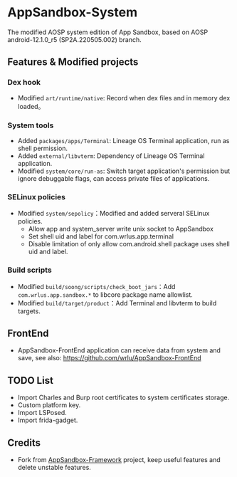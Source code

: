 # AppSandbox-System
The modified AOSP system edition of App Sandbox, based on AOSP android-12.1.0_r5 (SP2A.220505.002) branch.

## Features & Modified projects
### Dex hook
* Modified `art/runtime/native`: Record when dex files and in memory dex loaded。

### System tools
* Added `packages/apps/Terminal`: Lineage OS Terminal application, run as shell permission.
* Added `external/libvterm`: Dependency of Lineage OS Terminal application.
* Modified `system/core/run-as`: Switch target application's permission but ignore debuggable flags, can access private files of applications.

### SELinux policies
* Modified `system/sepolicy`：Modified and added serveral SELinux policies.
    * Allow app and system_server write unix socket to AppSandbox
    * Set shell uid and label for com.wrlus.app.terminal
    * Disable limitation of only allow com.android.shell package uses shell uid and label.

### Build scripts
* Modified `build/soong/scripts/check_boot_jars`：Add `com.wrlus.app.sandbox.*` to libcore package name allowlist.
* Modified `build/target/product`：Add Terminal and libvterm to build targets.

## FrontEnd
* AppSandbox-FrontEnd application can receive data from system and save, see also: https://github.com/wrlu/AppSandbox-FrontEnd

## TODO List
* Import Charles and Burp root certificates to system certificates storage.
* Custom platform key.
* Import LSPosed.
* Import frida-gadget.

## Credits
* Fork from [AppSandbox-Framework](https://github.com/wrlu/AppSandbox-Framework) project, keep useful features and delete unstable features.